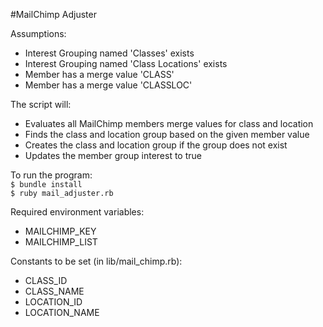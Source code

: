 #MailChimp Adjuster

Assumptions:  

  -  Interest Grouping named 'Classes' exists
  -  Interest Grouping named 'Class Locations' exists
  -  Member has a merge value 'CLASS'
  -  Member has a merge value 'CLASSLOC'

The script will:  

  -  Evaluates all MailChimp members merge values for class and location
  -  Finds the class and location group based on the given member value
  -  Creates the class and location group if the group does not exist
  -  Updates the member group interest to true

To run the program:  
`$ bundle install`  
`$ ruby mail_adjuster.rb`  

Required environment variables:  

  -  MAILCHIMP_KEY
  -  MAILCHIMP_LIST

Constants to be set (in lib/mail_chimp.rb):  

  -  CLASS_ID
  -  CLASS_NAME
  -  LOCATION_ID
  -  LOCATION_NAME
